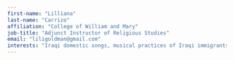 ```yaml
---
first-name: "Lilliana"
last-name: "Carrizo"
affiliation: "College of William and Mary"
job-title: "Adjunct Instructor of Religious Studies"
email: "liligoldman@gmail.com"
interests: "Iraqi domestic songs, musical practices of Iraqi immigrants in Israel and North America"
---
```

